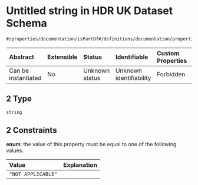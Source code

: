 # Untitled string in HDR UK Dataset Schema

```txt
#/properties/documentation/isPartOf#/definitions/documentation/properties/isPartOf/anyOf/1/items/anyOf/2
```



| Abstract            | Extensible | Status         | Identifiable            | Custom Properties | Additional Properties | Access Restrictions | Defined In                                                                                        |
| :------------------ | :--------- | :------------- | :---------------------- | :---------------- | :-------------------- | :------------------ | :------------------------------------------------------------------------------------------------ |
| Can be instantiated | No         | Unknown status | Unknown identifiability | Forbidden         | Allowed               | none                | [dataset.schema.json*](../../../schema/dataset/latest/dataset.schema.json "open original schema") |

## 2 Type

`string`

## 2 Constraints

**enum**: the value of this property must be equal to one of the following values:

| Value              | Explanation |
| :----------------- | :---------- |
| `"NOT APPLICABLE"` |             |
